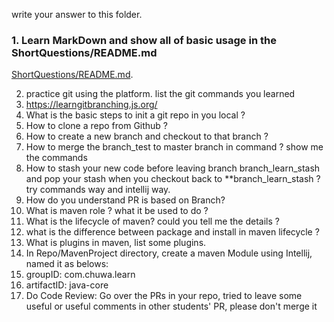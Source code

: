 write your answer to this folder.
### 1.  Learn MarkDown and show all of basic usage in the ShortQuestions/README.md
[ShortQuestions/README.md](README.md).

2.  practice git using the platform. list the git commands you learned
1.  https://learngitbranching.js.org/
3.  What is the basic steps to init a git repo in you local ?
4.  How to clone a repo from Github ?
5.  How to create a new branch and checkout to that branch ?
6.  How to merge the branch_test to master branch in command ? show me the commands
7.  How to stash your new code before leaving branch branch_learn_stash and pop your stash when you 
checkout back to **branch_learn_stash ? try commands way and intellij way.
8.  How do you understand PR is based on Branch?
9.  What is maven role ? what it be used to do ?
10.  What is the lifecycle of maven? could you tell me the details ?
11.  what is the difference between package and install in maven lifecycle ?
12.  What is plugins in maven, list some plugins.
13.  In Repo/MavenProject directory, create a maven Module using Intellij, named it as belows:
1.  groupID: com.chuwa.learn 
2.  artifactID: java-core 
14.  Do Code Review: Go over the PRs in your repo, tried to leave some useful or useful comments in other 
students' PR, please don't merge it